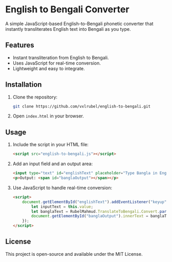 # English to Bengali Converter

A simple JavaScript-based English-to-Bengali phonetic converter that instantly transliterates English text into Bengali as you type.

## Features

- Instant transliteration from English to Bengali.
- Uses JavaScript for real-time conversion.
- Lightweight and easy to integrate.

## Installation

1. Clone the repository:
   ```sh
   git clone https://github.com/vxlrubel/english-to-bengali.git
   ```
2. Open `index.html` in your browser.

## Usage

1. Include the script in your HTML file:
   ```html
   <script src="english-to-bengali.js"></script>
   ```
2. Add an input field and an output area:
   ```html
   <input type="text" id="englishText" placeholder="Type Bangla in English">
   <p>Output: <span id="banglaOutput"></span></p>
   ```
3. Use JavaScript to handle real-time conversion:
   ```html
   <script>
       document.getElementById("englishText").addEventListener("keyup", function () {
           let inputText = this.value;
           let banglaText = RubelMahmud.TranslateToBengali.Convert.parse(inputText);
           document.getElementById("banglaOutput").innerText = banglaText;
       });
   </script>
   ```

## License

This project is open-source and available under the MIT License.

